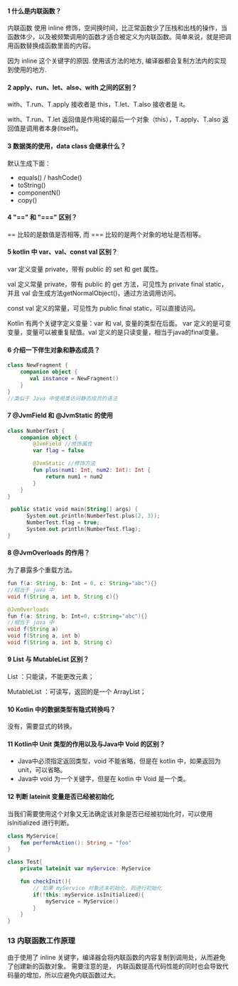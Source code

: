 #### 1 什么是内联函数？

内联函数 使用 inline 修饰，空间换时间，比正常函数少了压栈和出栈的操作，当函数体少，以及被频繁调用的函数才适合被定义为内联函数。简单来说，就是把调用函数替换成函数里面的内容。

因为 inline 这个关键字的原因. 使用该方法的地方, 编译器都会复制方法内的实现到使用的地方.

#### 2 apply、run、let、also、with 之间的区别？

with、T.run、T.apply 接收者是 this，T.let、T.also 接收者是 it。

with、T.run、T.let 返回值是作用域的最后一个对象（this），T.apply、T.also 返回值是调用者本身(itself)。

#### 3 数据类的使用，data class 会继承什么？

默认生成下面：

* equals() / hashCode()
* toString()
* componentN()
* copy()

#### 4  "==" 和 "===" 区别？

== 比较的是数值是否相等, 而 === 比较的是两个对象的地址是否相等。

#### 5 kotlin 中 var、val、const val 区别？

var 定义变量 private，带有 public 的 set 和 get 属性。

val 定义常量 private，带有 public 的 get 方法，可见性为 private final static，并且 val 会生成方法getNormalObject()，通过方法调用访问。

const val 定义的常量，可见性为 public final static，可以直接访问。

Kotlin 有两个关键字定义变量：var 和 val, 变量的类型在后面。
var 定义的是可变变量，变量可以被重复赋值。val 定义的是只读变量，相当于java的final变量。

#### 6 介绍一下伴生对象和静态成员？

```kotlin
class NewFragment {
    companion object {
       val instance = NewFragment()
    }
}
//类似于 Java 中使用类访问静态成员的语法
```



#### 7 @JvmField 和 @JvmStatic 的使用

```kotlin
class NumberTest {
    companion object {
        @JvmField //修饰属性
        var flag = false

        @JvmStatic //修饰方法
        fun plus(num1: Int, num2: Int): Int {
            return num1 + num2
        }
    }
}

 public static void main(String[] args) {
      System.out.println(NumberTest.plus(2, 3));
      NumberTest.flag = true;
      System.out.println(NumberTest.flag);
}
```

#### 8  @JvmOverloads 的作用？

为了暴露多个重载方法。

```java
fun f(a: String, b: Int = 0, c: String="abc"){}
//相当于 java 中
void f(String a, int b, String c){}

@JvmOverloads 
fun f(a: String, b: Int=0, c:String="abc"){}
//相当于 java 中
void f(String a)
void f(String a, int b)
void f(String a, int b, String c)
```

#### 9 List 与 MutableList 区别？

List ：只能读，不能更改元素；

MutableList ：可读写，返回的是一个 ArrayList；

#### 10 Kotlin 中的数据类型有隐式转换吗？

没有，需要显式的转换。

#### 11 Kotlin中 Unit 类型的作用以及与Java中 Void 的区别？

* Java中必须指定返回类型，void 不能省略，但是在 kotlin 中，如果返回为 unit，可以省略。
* Java中 void 为一个关键字，但是在 kotlin 中 Void 是一个类。

#### 12 判断 lateinit 变量是否已经被初始化

当我们需要使用这个对象又无法确定该对象是否已经被初始化时，可以使用 isInitialized 进行判断。

```Kotlin
class MyService{
	fun performAction(): String = "foo"
}

class Test{
	private lateinit var myService: MyService

	fun checkInit(){
		// 如果 myService 对象还未初始化，则进行初始化
		if(!this::myService.isInitialized){
			myService = MyService()
		}
	}
}
```

### 13 内联函数工作原理

由于使用了 inline 关键字，编译器会将内联函数的内容复制到调用处，从而避免了创建新的函数对象。 需要注意的是， 内联函数提高代码性能的同时也会导致代码量的增加，所以应避免内联函数过大。
